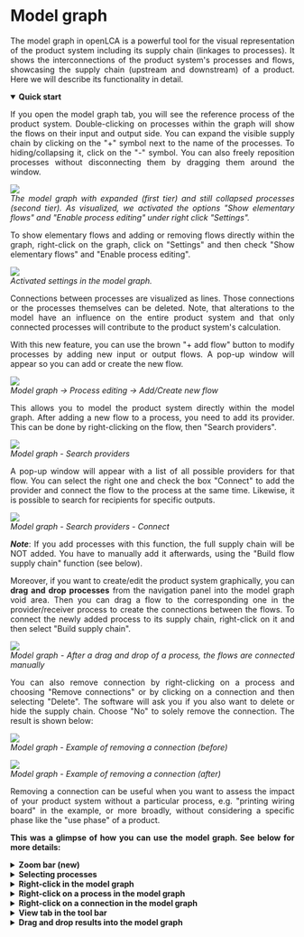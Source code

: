 # Model graph

<div style='text-align: justify;'>

The model graph in openLCA is a powerful tool for the visual representation of the product system including its supply chain (linkages to processes). It shows the interconnections of the product system's processes and flows, showcasing the supply chain (upstream and downstream) of a product. Here we will describe its functionality in detail. 

<details open>
<summary><b>Quick start</b></summary>

If you open the model graph tab, you will see the reference process of the product system. Double-clicking on processes within the graph will show the flows on their input and output side. You can expand the visible supply chain by clicking on the "+" symbol next to the name of the processes. To hiding/collapsing it, click on the "-" symbol. You can also freely reposition processes without disconnecting them by dragging them around the window. 

![](../media/model_graph_zoom_bar_expanding_collapsing.png)
<br>_The model graph with expanded (first tier) and still collapsed processes (second tier). As visualized, we activated the options "Show elementary flows" and "Enable process editing" under right click "Settings"._

To show elementary flows and adding or removing flows directly within the graph, right-click on the graph, click on "Settings" and then check "Show elementary flows" and "Enable process editing".

![](../media/graph_settings.jpg)
<br>_Activated settings in the model graph._

Connections between processes are visualized as lines. Those connections or the processes themselves can be deleted. Note, that alterations to the model have an influence on the entire product system and that only connected processes will contribute to the product system's calculation.

With this new feature, you can use the brown "+ add flow" button to modify processes by adding new input or output flows. A pop-up window will appear so you can add or create the new flow.

![](../media/model_graph_process_editing.png)
<br>_Model graph -> Process editing -> Add/Create new flow_

This allows you to model the product system directly within the model graph. After adding a new flow to a process, you need to add its provider. This can be done by right-clicking on the flow, then "Search providers".

![](../media/model_graph_search_providers.png)
<br>_Model graph - Search providers_

A pop-up window will appear with a list of all possible providers for that flow. You can select the right one and check the box "Connect" to add the provider and connect the flow to the process at the same time. Likewise, it is possible to search for recipients for specific outputs.

![](../media/model_graph_search_providers_connect.png)
<br>_Model graph - Search providers - Connect_

**_Note_**: If you add processes with this function, the full supply chain will be NOT added. You have to manually add it afterwards, using the "Build flow supply chain" function (see below).
 
Moreover, if you want to create/edit the product system graphically, you can **drag and drop processes** from the navigation panel into the model graph void area. Then you can drag a flow to the corresponding one in the provider/receiver process to create the connections between the flows. To connect the newly added process to its supply chain, right-click on it and then select "Build supply chain".

![](../media/drag_drop_after.png)
<br>_Model graph - After a drag and drop of a process, the flows are connected manually_

You can also remove connection by right-clicking on a process and choosing "Remove connections" or by clicking on a connection and then selecting "Delete". The software will ask you if you also want to delete or hide the supply chain. Choose "No" to solely remove the connection. The result is shown below:

![](../media/model_graph_remove_connection_before.png)
<br>_Model graph - Example of removing a connection (before)_

![](../media/model_graph_remove_connection_after.png)
<br>_Model graph - Example of removing a connection (after)_

Removing a connection can be useful when you want to assess the impact of your product system without a particular process, e.g. "printing wiring board" in the example, or more broadly, without considering a specific phase like the "use phase" of a product.

**This was a glimpse of how you can use the model graph. See below for more details:**

</details>

<details>
<summary><b>Zoom bar (new)</b></summary>

A new feature in openLCA 2 is the zoom bar on the right bottom, which allows adjusting the reading size and display section by zooming in and out. You can either use the zoom bar directly or scroll with the mouse to zoom in and out. Holding the keyboard space bar while scrolling allows vertical movements, and pressing alt + SHIFT while scrolling allows horizontal moving. In addition, you can reposition the graph by clicking and dragging it on the screen. Holding the space bar while clicking and dragging a process will result in the movement of the whole graph.

</details>

<details>
<summary><b>Selecting processes</b></summary>

Several processes can be selected at the same time by pressing the Ctrl keyboard (Control), clicking on the void area and dragging the selection outline over the processes you want to select.

![](../media/model_graph_zoom_bar_multiple_selction.png)
<br>_Model graph - Multiple process selection_



</details>


<details>
<summary><b>Right-click in the model graph</b></summary>


By right-clicking on the background in the model graph, the following options will appear:

![](../media/model_graph_options_back.png)
<br>_Model graph - Options (background)_

- **Open in editor: Product system:** Brings you to the "General information" tab of your product system.
- **Add process**: Adds a process to the model graph without connecting it.
- **Add a sticky note**: You can add sticky notes to your graph. They will be stored locally in the openLCA-data-1.4 folder and not in the database itself.

![](../media/model_graph_sticky_note.png)
<br>_Model graph - Sticky note_

- Update: With "Update" you can reset the connections between processes. In the popup window, you have the option to choose between the same "provider selection" and "preferred process type" options that are available when calculating a product system. Additionally, you can select "Keep all existing links" and "Prefer links within the same location."

- **Focus**: Positions the reference process in the middle of the view window. 

![](../media/model_graph_focus.png)
<br>_Model graph - Focus_


- **Mini-map**: Displays a miniature view with a zoom bar. This helps you navigate in complex model graphs. The blue area represents the current view.

- **Layout as tree**: Arranges the processes in the model graph so that those at the end of a supply/value chain are positioned to the right side of the graph.

![](../media/model_graph_tree_layout.png)
<br>_Model graph - Tree layout (left before, right after)_

- **Maximize or Minimize**: Maximize allows to see the input and output flows, the corresponding amount and unit. The quantitative reference is in bold. Minimize will collapse the information beside the process name. A double-click on the process name either maximize or minimize it.

![](../media/model_graph_min_max.png)
<br>_Model graph - Maximize_

- **Settings**: In the settings pop-up window, you can personalize the graph's theme, choosing between dark or light mode, adjust the shape of connection lines, enable the display of elementary flows, and activate in-graph process editing.

![](../media/model_graph_settings.png)


_**Note**:_ As we’ve seen, you can use the model graph "settings" to switch between a light and a dark theme. Themes can also be modified by editing the .css files under /openLCAdata-1.4/graph-themes. To reset the themes to the original one, simply delete (or rename) this folder before launching openLCA. In addition, the colours of the model graph elements marked with #model (note that #sankey, refers to the Sankey diagram) can be modified by changing the hexadecimal colour codes (using Google colour selector for example). It is very important to keep the same syntax of the document (no changes can be made outside of the bracket {}).

- **Save as image**: Saves an image of the model graph as .png file


</details>


<details>
<summary><b>Right-click on a process in the model graph</b></summary>

By right-clicking on a process in the model graph, you find the following additional options:

![](../media/model_graph_options.png)
<br>_Model graph - Options_

- **Open in editor: Process**: This option will lead you to the general information tab of the selected process.

- **Delete**: Removes not only the selected process but all the processes that are linked only to it. Here is an example of deleting the process "Printed wiring board". 

![](../media/model_graph_delte_before.png)
<br>_Model graph - Example of deleting a process (before)_ 

![](../media/model_graph_delte_after.png)
<br>_Model graph - Example of deleting a process (after)_

- **Remove connections**: The same can be achieved by right-clicking on a connection and selecting delete. When removing a connection, the software will also ask you if you also want to delete or hide the supply chain.

![](../media/remove_supply_chain.png)
<br>_Deleting or hiding the supply chain_

_**Note:**_ Deleting the supply chain when removing the connection of a process, removes it from the product system entirely. The "Hide" option, otherwise, lets you retain the supply chain. This is important when your supply chain has multiple connections within your product system. For instance, if you delete the link to "Electricity, at grid, CN," it will also disappear from other processes using the same electricity source. Therefore, we recommend using "hide" if you're unsure about the supply chain within the whole system (otherwise check with [Usage](../cheat/usage.md)).


![](../media/model_graph_remove_connection_before.png)
<br>_Model graph - Example of removing a connection (before)_

![](../media/model_graph_remove_connection_after.png)
<br>_Model graph - Example of removing a connection (after)_

To add a provider to a flow that is missing one, right-click on the respective flow and select "Search providers".

![](../media/model_graph_search_providers.png)
<br>_Model graph - Search providers_

A pop-up window will appear with a list of all possible providers for that flow. You can select in the table which provider you would like to add to the model graph and check off "Connect" to automatically connect the process to the flow. Likewise, it is possible to search for recipients for specific outputs.

![](../media/model_graph_search_providers_connect.png)
<br>_Model graph - Search providers - Connect_

**_Note_**: If you add processes with this function, the full supply chain will be NOT added. You have to manually add it afterwards, using the "Build flow supply chain" function (see below).

Otherwise, you can also draw connections by dragging from one flow to another flow! To do that, you need to have the respective processes expanded, then click on the provider flow and drag it to the receiver flow:

![](../media/drag_drop_model.png)
<br>_Manually connection flows_

- **Build supply chain**: Allows you to connect processes in the model graph. You can then select whether to build the complete supply chain for the process or just the next tier. Next tier means adding one provider without its supply chain.

![](../media/model_graph_build_next_tier.png)
<br>_Model graph - Build next tier_

- **Remove supply chain**: This option will remove all processes and respective connections prior to the selected process. The option does not ask if you are sure to do this. If you click on it by accident close the product system on the tab and do not save the changes made.
 

</details>

<details>
<summary><b>Right-click on a connection in the model graph</b></summary>

By right-clicking on a connection in the model graph, the following additional options will appear:

- **Delete**: **Removes only the selected process!**

![](../media/remove_supply_chain.png)
<br>_Deleting or hiding the supply chain_

_**Note:**_ Deleting the supply chain when removing the connection of a process, removes it from the product system entirely. The "Hide" option, otherwise, lets you retain the supply chain. This is important when your supply chain has multiple connections within your product system. For instance, if you delete the link to "Electricity, at grid, CN," it will also disappear from other processes using the same electricity source. Therefore, we recommend using "hide" if you're unsure about the supply chain within the whole system (otherwise check with [Usage](../cheat/usage.md)).

![](../media/model_graph_remove_connection_before.png)
<br>_Model graph - Example of removing a connection (before)_

![](../media/model_graph_remove_connection_after.png)
<br>_Model graph - Example of removing a connection (after)_

To add a provider to a flow that is missing one, right-click on the respective flow and select "Search providers". 

![](../media/model_graph_search_providers.png)
<br>_Model graph - Search providers_

A pop-up window will appear with a list of all possible providers for that flow. You can select in the table which provider you would like to add to the model graph and check off "Connect" to automatically connect the process to the flow. Likewise, it is possible to search for recipients for specific outputs.

![](../media/model_graph_search_providers_connect.png)
<br>_Model graph - Search providers - Connect_

Otherwise, you can also draw connections by dragging from one flow to another flow! To do that, you need to have the respective processes expanded, then click on the provider flow and drag it to the receiver flow:

![](../media/drag_drop_model.png)
<br>_Manually connection flows_


</details>



<details>
<summary><b>View tab in the tool bar</b></summary>

The "View" tab allows to access some of the options described above, as well as some additional ones:

![](../media/model_graph_view.png)
<br>_Model graph - View_

- **Expand all:** Expands the model graph to show all connected processes.
- **Collapse all:** Minimizes connected processes to show only first and second tier.
- **Match with:** To match the length of a process with another one first click on the process you want to change; press Crtl and click on the process which has the desired length. Then use the "Match with" option.

![](../media/model_graph_match_with.png)
<br>_Model graph - Match with (left before, right after)_


</details>

<details>
<summary><b>Drag and drop results into the model graph</b></summary>

In openLCA 2 it is now possible to drag and drop results into the model graph. Check in [this section](../res_analysis/save_export.md#drag-and-drop-of-results-in-the-model-graph) for details.
</details>



</div>